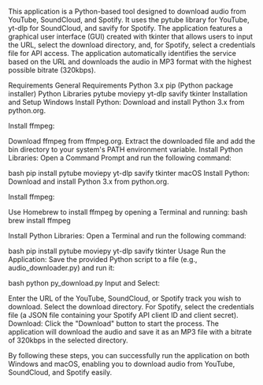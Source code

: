 This application is a Python-based tool designed to download audio from YouTube, SoundCloud, and Spotify. It uses the pytube library for YouTube, yt-dlp for SoundCloud, and savify for Spotify. The application features a graphical user interface (GUI) created with tkinter that allows users to input the URL, select the download directory, and, for Spotify, select a credentials file for API access. The application automatically identifies the service based on the URL and downloads the audio in MP3 format with the highest possible bitrate (320kbps).

Requirements
General Requirements
Python 3.x
pip (Python package installer)
Python Libraries
pytube
moviepy
yt-dlp
savify
tkinter
Installation and Setup
Windows
Install Python:
Download and install Python 3.x from python.org.

Install ffmpeg:

Download ffmpeg from ffmpeg.org.
Extract the downloaded file and add the bin directory to your system's PATH environment variable.
Install Python Libraries:
Open a Command Prompt and run the following command:

bash
pip install pytube moviepy yt-dlp savify tkinter
macOS
Install Python:
Download and install Python 3.x from python.org.

Install ffmpeg:

Use Homebrew to install ffmpeg by opening a Terminal and running:
bash 
brew install ffmpeg

Install Python Libraries:
Open a Terminal and run the following command:

bash
pip install pytube moviepy yt-dlp savify tkinter
Usage
Run the Application:
Save the provided Python script to a file (e.g., audio_downloader.py) and run it:

bash
python py_download.py
Input and Select:

Enter the URL of the YouTube, SoundCloud, or Spotify track you wish to download.
Select the download directory.
For Spotify, select the credentials file (a JSON file containing your Spotify API client ID and client secret).
Download:
Click the "Download" button to start the process. The application will download the audio and save it as an MP3 file with a bitrate of 320kbps in the selected directory.

By following these steps, you can successfully run the application on both Windows and macOS, enabling you to download audio from YouTube, SoundCloud, and Spotify easily.
